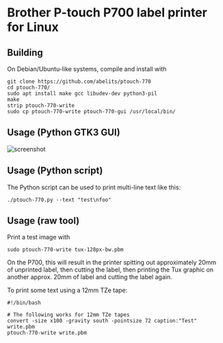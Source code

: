 # Brother P-touch P700 label printer for Linux

## Building

On Debian/Ubuntu-like systems, compile and install with

```
git clone https://github.com/abelits/ptouch-770
cd ptouch-770/
sudo apt install make gcc libudev-dev python3-pil
make
strip ptouch-770-write
sudo cp ptouch-770-write ptouch-770-gui /usr/local/bin/
```
## Usage (Python GTK3 GUI)

![screenshot](https://user-images.githubusercontent.com/2480569/47957306-38ca8c00-dfab-11e8-8d83-3d81aa30278f.png)

## Usage (Python script)

The Python script can be used to print multi-line text like this:

```
./ptouch-770.py --text "test\nfoo"
```

## Usage (raw tool)

Print a test image with

```
sudo ptouch-770-write tux-128px-bw.pbm
```

On the P700, this will result in the printer spitting out approximately 20mm of unprinted label, then cutting the label, then printing the Tux graphic on another approx. 20mm of label and cutting the label again.

To print some text using a 12mm TZe tape:

```
#!/bin/bash

# The following works for 12mm TZe tapes
convert -size x100 -gravity south -pointsize 72 caption:"Test" write.pbm
ptouch-770-write write.pbm 
```
